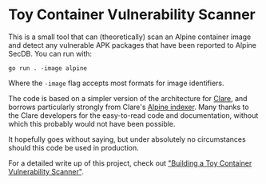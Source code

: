 # Toy Container Vulnerability Scanner

This is a small tool that can (theoretically) scan an Alpine container image and detect any vulnerable APK packages that have been reported to Alpine SecDB. You can run with:

```
go run . -image alpine
```

Where the `-image` flag accepts most formats for image identifiers.

The code is based on a simpler version of the architecture for [Clare](https://quay.github.io/claircore/what_is.html), and borrows particularly strongly from Clare's [Alpine indexer](https://github.com/quay/claircore/tree/main/alpine). Many thanks to the Clare developers for the easy-to-read code and documentation, without which this probably would not have been possible.

It hopefully goes without saying, but under absolutely no circumstances should this code be used in production.

For a detailed write up of this project, check out ["Building a Toy Container Vulnerability Scanner"](https://fgj.codes/posts/building-a-toy-vulnerability-scanner/).
